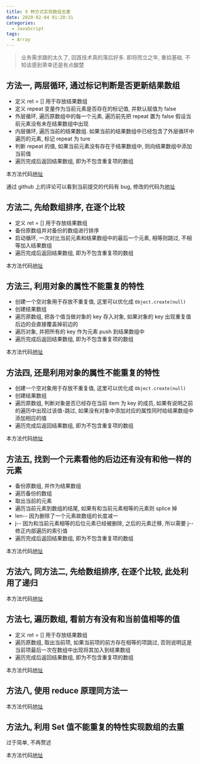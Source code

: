 ```yaml
---
title: 9 种方式实现数组去重
date: 2020-02-04 01:20:31
categories:
  - JavaScript
tags:
  - Array
---
```


> 业务需求跟的太久了, 回首技术真的落后好多. 即将而立之年, 重拾基础. 不知该感到荣幸还是有点酸楚

## 方法一, 两层循环, 通过标记判断是否更新结果数组

- 定义 ret = [] 用于存放结果数组
- 定义 repeat 变量作为当前元素是否存在的标记值, 并默认赋值为 false
- 外层循环, 遍历原数组中的每一个元素, 遍历前先把 repeat 置为 false 假设当前元素没有未在结果数组中出现
- 内层循环, 遍历当前的结果数组. 如果当前的结果数组中已经包含了外层循环中遍历的元素, 标记 repeat 为 ture
- 判断 repeat 的值, 如果当前元素没有存在于结果数组中, 则向结果数组中添加当前值
- 遍历完成后返回结果数组, 即为不包含重复项的数组

本方法代码[地址](https://github.com/luoquanquan/learn-fe/commit/57d583c49d8d6119976659fe3bf9f456a899a706)

通过 github 上的评论可以看到当前提交的代码有 bug, 修改的代码为[地址](https://github.com/luoquanquan/learn-fe/commit/8a0fc3ae271c2f703d21f2ac281d961dfbeea1c7)

## 方法二, 先给数组排序, 在逐个比较

- 定义 ret = [] 用于存放结果数组
- 备份原数组并对备份的数组进行排序
- 启动循环, 一次对比当前元素和结果数组中的最后一个元素, 相等则跳过, 不相等加入结果数组
- 遍历完成后返回结果数组, 即为不包含重复项的数组

本方法代码[地址](https://github.com/luoquanquan/learn-fe/commit/c69aabd43dc0dc0166f1d7cbbaba17579acb89b2)

## 方法三, 利用对象的属性不能重复的特性

- 创建一个空对象用于存放不重复值, 这里可以优化成 `Object.create(null)`
- 创建结果数组
- 遍历原数组, 把各个值当做对象的 key 存入对象, 如果对象的 key 出现重复值后边的会直接覆盖掉前边的
- 遍历对象, 并把所有的 key 作为元素 push 到结果数组中
- 遍历完成后返回结果数组, 即为不包含重复项的数组

本方法代码[地址](https://github.com/luoquanquan/learn-fe/commit/1f04c7391ca27c7c1ac6d9a0f09551cf19925614)

## 方法四, 还是利用对象的属性不能重复的特性

- 创建一个空对象用于存放不重复值, 这里可以优化成 `Object.create(null)`
- 创建结果数组
- 遍历原数组, 判断对象是否已经存在当前 item 为 key 的成员, 如果有说明之前的遍历中出现过该值-跳过, 如果没有对象中添加对应的属性同时给结果数组中添加相应的值
- 遍历完成后返回结果数组, 即为不包含重复项的数组

本方法代码[地址](https://github.com/luoquanquan/learn-fe/commit/0f50bab95474fadf6d828c90f70c7bc0fa5f5764)

## 方法五, 找到一个元素看他的后边还有没有和他一样的元素

- 备份原数组, 并作为结果数组
- 遍历备份的数组
- 取出当前的元素
- 遍历当前元素到数组的结尾, 如果有和当前元素相等的元素则 splice 掉
- len-- 因为删除了一个元素故数组的长度减一
- j-- 因为和当前元素相等的后位元素已经被删除, 之后的元素迁移, 所以需要 j-- 修正内部遍历的索引值
- 遍历完成后返回结果数组, 即为不包含重复项的数组

本方法代码[地址](https://github.com/luoquanquan/learn-fe/commit/43539818cea6c0e91bd6ed2b340dab491f8be2d0)

## 方法六, 同方法二, 先给数组排序, 在逐个比较, 此处利用了递归

本方法代码[地址](https://github.com/luoquanquan/learn-fe/commit/3378001ce9424d10a0cb4df318b4d723f0502080)

## 方法七, 遍历数组, 看前方有没有和当前值相等的值

- 定义 ret = [] 用于存放结果数组
- 遍历原数组, 取出当前项, 如果当前项的前方存在相等的项跳过, 否则说明这是当前项最后一次在数组中出现将其加入到结果数组
- 遍历完成后返回结果数组, 即为不包含重复项的数组

本方法代码[地址](https://github.com/luoquanquan/learn-fe/commit/8e9f384f9adf391ad8afc71c46096dd80d8df335)

## 方法八, 使用 reduce 原理同方法一

本方法代码[地址](https://github.com/luoquanquan/learn-fe/commit/4b314b641eeaa0da4ae0ccf6ba1bbfff96bf4852)

## 方法九, 利用 Set 值不能重复的特性实现数组的去重

过于简单, 不再赘述

本方法代码[地址](https://github.com/luoquanquan/learn-fe/commit/29526d14c6e7a27315b6d4bdb1cc457f9144cf2c)
